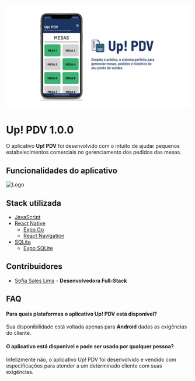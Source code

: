 ![Logo](/assets/capa.png)

# Up! PDV 1.0.0

O aplicativo **Up! PDV** foi desenvolvido com o intuito de ajudar pequenos estabelecimentos comerciais no gerenciamento dos pedidos das mesas.

## Funcionalidades do aplicativo

![Logo](/assets/apresentaçao_completa.png)

## Stack utilizada

- [JavaScript](https://developer.mozilla.org/pt-BR/docs/Web/JavaScript)
- [React Native](https://reactnative.dev/)
    - [Expo Go](https://docs.expo.dev/)
    - [React Navigation](https://reactnavigation.org/)
- [SQLite](https://www.sqlite.org/)
    - [Expo SQLite](https://docs.expo.dev/versions/latest/sdk/sqlite/)

## Contribuidores

- [Sofia Sales Lima](https://github.com/sofiasaless) - **Desenvolvedora Full-Stack**
<!-- - [UpBusiness](https://github.com/sofiasaless) - **Empresa** -->

<!-- ## Usado por

Esse projeto é usado pelas seguintes empresas:

- [Churrascaria Nobres Grill](https://www.instagram.com/nobresgrill/)

-->

## FAQ

#### Para quais plataformas o aplicativo Up! PDV está disponível?

Sua disponibilidade está voltada apenas para **Android** dadas as exigências do cliente.

#### O aplicativo está disponível e pode ser usado por qualquer pessoa?

Infelizmente não, o aplicativo Up! PDV foi desenvolvido e vendido com especificações para atender a um determinado cliente com suas exigências.
